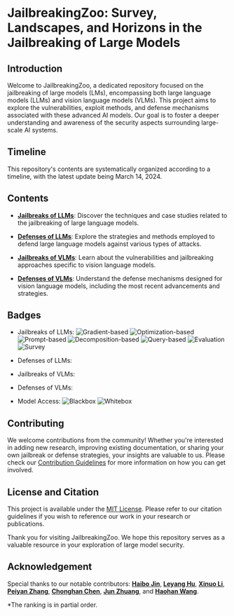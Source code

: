 # JailbreakingZoo: Survey, Landscapes, and Horizons in the Jailbreaking of Large Models

## Introduction

Welcome to JailbreakingZoo, a dedicated repository focused on the jailbreaking of large models (LMs), encompassing both large language models (LLMs) and vision language models (VLMs). This project aims to explore the vulnerabilities, exploit methods, and defense mechanisms associated with these advanced AI models. Our goal is to foster a deeper understanding and awareness of the security aspects surrounding large-scale AI systems.

## Timeline

This repository's contents are systematically organized according to a timeline, with the latest update being March 14, 2024.


## Contents

- [**Jailbreaks of LLMs**](https://github.com/Allen-piexl/JailbreakingZoo/blob/main/Papers/LLM_Jailbreak.md): Discover the techniques and case studies related to the jailbreaking of large language models.

- [**Defenses of LLMs**](https://github.com/Allen-piexl/JailbreakingZoo/blob/main/Papers/LLM_Defense.md): Explore the strategies and methods employed to defend large language models against various types of attacks.

- [**Jailbreaks of VLMs**](https://github.com/Allen-piexl/JailbreakingZoo/blob/main/Papers/VLM_Jailbreak.md): Learn about the vulnerabilities and jailbreaking approaches specific to vision language models.

- [**Defenses of VLMs**](https://github.com/Allen-piexl/JailbreakingZoo/blob/main/Papers/VLM_Defense.md): Understand the defense mechanisms designed for vision language models, including the most recent advancements and strategies.

## Badges

- Jailbreaks of LLMs: ![Gradient-based](https://img.shields.io/badge/-Gradient--based-blue) ![Optimization-based](https://img.shields.io/badge/-Optimization--based-brightgreen) ![Prompt-based](https://img.shields.io/badge/-Prompt--based-red) ![Decomposition-based](https://img.shields.io/badge/-Decomposition--based-orange) ![Query-based](https://img.shields.io/badge/-Query--based-lightgrey) ![Evaluation](https://img.shields.io/badge/-Evaluation-yellowgreen) ![Survey](https://img.shields.io/badge/-Survey-ff69b4)

- Defenses of LLMs:

- Jailbreaks of VLMs:

- Defenses of VLMs:

- Model Access: ![Blackbox](https://img.shields.io/badge/-Blackbox-black) ![Whitebox](https://img.shields.io/badge/-Whitebox-white)

## Contributing

We welcome contributions from the community! Whether you're interested in adding new research, improving existing documentation, or sharing your own jailbreak or defense strategies, your insights are valuable to us. Please check our [Contribution Guidelines](https://github.com/Allen-piexl/JailbreakingZoo/blob/main/CONTRIBUTING.md) for more information on how you can get involved.

## License and Citation

This project is available under the [MIT License](https://github.com/Allen-piexl/JailbreakingZoo/blob/main/LICENSE). Please refer to our citation guidelines if you wish to reference our work in your research or publications.

Thank you for visiting JailbreakingZoo. We hope this repository serves as a valuable resource in your exploration of large model security.

## Acknowledgement

Special thanks to our notable contributors: [**Haibo Jin**](https://github.com/Allen-piexl/), [**Leyang Hu**](https://github.com/Leon-Leyang), [**Xinuo Li**](https://github.com/monmonli), [**Peiyan Zhang**](https://github.com/Peiyance), [**Chonghan Chen**](https://github.com/PaulCCCCCCH), [**Jun Zhuang**](https://github.com/junzhuang-code), and [**Haohan Wang**](https://github.com/HaohanWang). 

*The ranking is in partial order.
